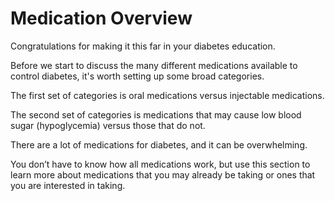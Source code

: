 # Medication Overview

Congratulations for making it this far in your diabetes education.

Before we start to discuss the many different medications available to
control diabetes, it's worth setting up some broad categories.

The first set of categories is oral medications versus injectable
medications.

The second set of categories is medications that may cause low blood
sugar (hypoglycemia) versus those that do not.

There are a lot of medications for diabetes, and it can be overwhelming.

You don’t have to know how all medications work, but use this section to
learn more about medications that you may already be taking or ones that
you are interested in taking.
